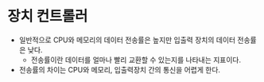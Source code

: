 # 장치 컨트롤러

- 일반적으로 CPU와 메모리의 데이터 전송률은 높지만 입출력 장치의 데이터 전송률은 낮다.
  - 전송률이란 데이터를 얼마나 빨리 교환할 수 있는지를 나타내는 지표이다.
- 전송률의 차이는 CPU와 메모리, 입출력장치 간의 통신을 어렵게 한다.
